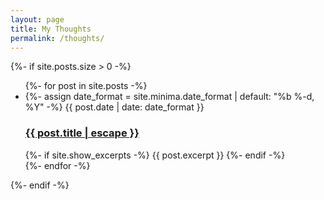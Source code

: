 ```yaml
---
layout: page
title: My Thoughts
permalink: /thoughts/
---
```


{%- if site.posts.size > 0 -%}
<ul class="post-list">
    {%- for post in site.posts -%}
    <li>
    {%- assign date_format = site.minima.date_format | default: "%b %-d, %Y" -%}
    <span class="post-meta">{{ post.date | date: date_format }}</span>
    <h3>
        <a class="post-link" href="{{ post.url | relative_url }}">
        {{ post.title | escape }}
        </a>
    </h3>
    {%- if site.show_excerpts -%}
        {{ post.excerpt }}
    {%- endif -%}
    </li>
    {%- endfor -%}
</ul>

{%- endif -%}
